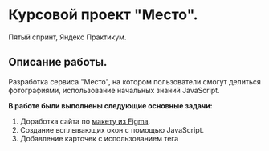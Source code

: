 
# Курсовой проект **"Место".**

Пятый спринт, Яндекс Практикум.

## Описание работы.
Разработка сервиса "Место", на котором пользователи смогут делиться фотографиями, использование начальных знаний JavaScript. 

__В работе были выполнены следующие основные задачи:__
1. Доработка сайта по [макету из Figma](https://www.figma.com/file/bjyvbKKJN2naO0ucURl2Z0/JavaScript.-Sprint-5?node-id=50160%3A347&t=gLFeoI2QCL9zRHVI-0).
2. Создание всплывающих окон с помощью JavaScript.
3. Добавление карточек с использованием тега <template>.
4. Добавление функции "like" и удаления карточки.
5. Создание файловой структуры CSS по методолгии БЭМ.

## Планы по доработке проекта.

Построение дальнейшей структуры сайта, валидация форм, отправка данных на сервер.
 
## Инструкция.
1. [Ссылка проекта на GitHub](https://lomeshyza.github.io/mesto/)
